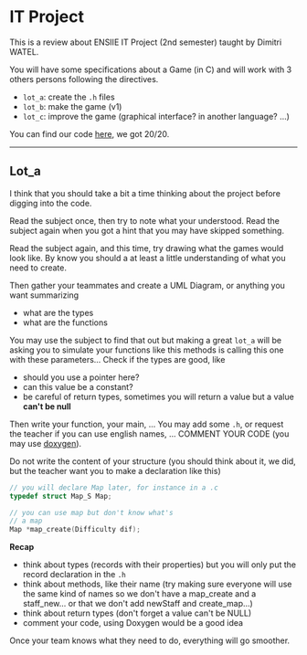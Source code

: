 # IT Project

This is a review about ENSIIE IT Project (2nd
semester) taught by Dimitri WATEL.

You will have some specifications about a Game (in C) and
will work with 3 others persons following the
directives.

* ``lot_a``: create the `.h` files
* ``lot_b``: make the game (v1)
* ``lot_c``: improve the game (graphical interface?
  in another language? ...)
  
You can find our code [here](https://github.com/lgs-games/prim/tree/master/version_c),
we got 20/20.
  
<hr class="sr">

## Lot_a

I think that you should take a bit a time thinking about
the project before digging into the code.

Read the subject once, then try to note what 
your understood. Read the subject again when you got a hint
that you may have skipped something.

Read the subject again, and this time, try drawing what
the games would look like. By know you should a at least
a little understanding of what you need to create.

Then gather your teammates and create a UML Diagram,
or anything you want summarizing

* what are the types
* what are the functions

You may use the subject to find that out but making
a great ``lot_a`` will be asking you to simulate your
functions like this methods is calling this one with
these parameters... Check if the types are good, like

* should you use a pointer here?
* can this value be a constant?
* be careful of return types, sometimes you will 
  return a value but a value **can't be null**
  
Then write your function, your main, ... You may add
some ``.h``, or request the teacher if you can use
english names, ... COMMENT YOUR CODE (you may use
[doxygen](../../tools/doxygen/index.md)).

Do not write the content of your structure (you should
think about it, we did, but the teacher want you to
make a declaration like this)

```c
// you will declare Map later, for instance in a .c
typedef struct Map_S Map;

// you can use map but don't know what's
// a map
Map *map_create(Difficulty dif);
```

**Recap**

* think about types (records with their properties)
  but you will only put the record declaration in the
  ``.h``
* think about methods, like their name (try making sure
  everyone will use the same kind of names so we don't
  have a map_create and a staff_new... or that we don't
  add newStaff and create_map...)
* think about return types (don't forget a value
  can't be NULL)
* comment your code, using Doxygen would be a good idea

Once your team knows what they need to do, everything
will go smoother.